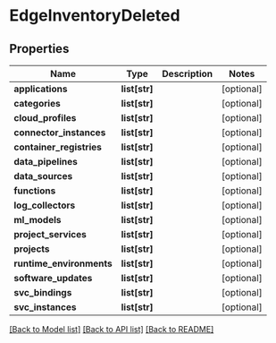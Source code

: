 # EdgeInventoryDeleted

## Properties
Name | Type | Description | Notes
------------ | ------------- | ------------- | -------------
**applications** | **list[str]** |  | [optional] 
**categories** | **list[str]** |  | [optional] 
**cloud_profiles** | **list[str]** |  | [optional] 
**connector_instances** | **list[str]** |  | [optional] 
**container_registries** | **list[str]** |  | [optional] 
**data_pipelines** | **list[str]** |  | [optional] 
**data_sources** | **list[str]** |  | [optional] 
**functions** | **list[str]** |  | [optional] 
**log_collectors** | **list[str]** |  | [optional] 
**ml_models** | **list[str]** |  | [optional] 
**project_services** | **list[str]** |  | [optional] 
**projects** | **list[str]** |  | [optional] 
**runtime_environments** | **list[str]** |  | [optional] 
**software_updates** | **list[str]** |  | [optional] 
**svc_bindings** | **list[str]** |  | [optional] 
**svc_instances** | **list[str]** |  | [optional] 

[[Back to Model list]](../README.md#documentation-for-models) [[Back to API list]](../README.md#documentation-for-api-endpoints) [[Back to README]](../README.md)

